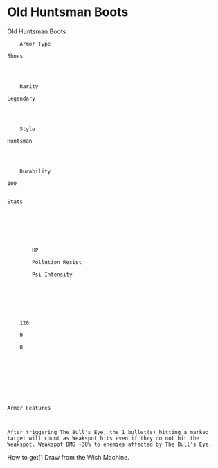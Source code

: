 # Old Huntsman Boots

Old Huntsman Boots


	
		
		
	
	



	
		Armor Type
	
	Shoes



	
		Rarity
	
	Legendary



	
		Style
	
	Huntsman



	
		Durability
	
	100


	Stats

	
	
	
	
		
		
			HP
		
			Pollution Resist
		
			Psi Intensity
		
		
	
	
	
	
	
		120
	
		9
	
		8
	
	
	






	Armor Features


	
	After triggering The Bull's Eye, the 1 bullet(s) hitting a marked target will count as Weakspot hits even if they do not hit the Weakspot. Weakspot DMG +30% to enemies affected by The Bull's Eye.







How to get[]
Draw from the Wish Machine.
